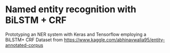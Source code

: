 # Named entity recognition with BiLSTM + CRF
Prototyping an NER system with Keras and Tensorflow employing a BiLSTM+ CRF
Dataset from https://www.kaggle.com/abhinavwalia95/entity-annotated-corpus
